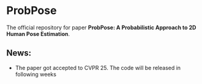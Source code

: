 # ProbPose

The official repository for paper **ProbPose: A Probabilistic Approach to 2D Human Pose Estimation**.


## News:

- The paper got accepted to CVPR 25. The code will be released in following weeks